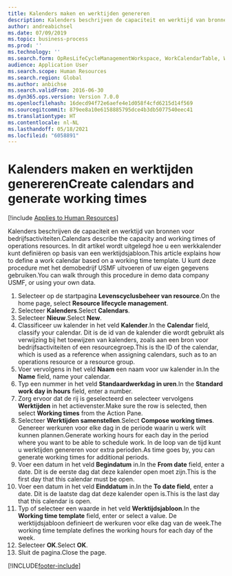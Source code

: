 ```yaml
---
title: Kalenders maken en werktijden genereren
description: Kalenders beschrijven de capaciteit en werktijd van bronnen voor bedrijfsactiviteiten. In dit artikel wordt uitgelegd hoe u een werkkalender kunt definiëren op basis van een werktijdsjabloon.
author: andreabichsel
ms.date: 07/09/2019
ms.topic: business-process
ms.prod: ''
ms.technology: ''
ms.search.form: OpResLifeCycleManagementWorkspace, WorkCalendarTable, WorkCalendarDate, HcmPersonnelManagementWorkspace, WrkCtrGroupDateCalendar, WrkCtrDateCalendar
audience: Application User
ms.search.scope: Human Resources
ms.search.region: Global
ms.author: anbichse
ms.search.validFrom: 2016-06-30
ms.dyn365.ops.version: Version 7.0.0
ms.openlocfilehash: 16decd94f72e6aefe4e1d058f4cfd6215d14f569
ms.sourcegitcommit: 879ee8a10e6158885795dce4b3db5077540eec41
ms.translationtype: HT
ms.contentlocale: nl-NL
ms.lasthandoff: 05/18/2021
ms.locfileid: "6058891"
---
```

# <a name="create-calendars-and-generate-working-times"></a><span data-ttu-id="5e6bf-104">Kalenders maken en werktijden genereren</span><span class="sxs-lookup"><span data-stu-id="5e6bf-104">Create calendars and generate working times</span></span>

[!include [Applies to Human Resources](../includes/applies-to-hr.md)]



<span data-ttu-id="5e6bf-105">Kalenders beschrijven de capaciteit en werktijd van bronnen voor bedrijfsactiviteiten.</span><span class="sxs-lookup"><span data-stu-id="5e6bf-105">Calendars describe the capacity and working times of operations resources.</span></span> <span data-ttu-id="5e6bf-106">In dit artikel wordt uitgelegd hoe u een werkkalender kunt definiëren op basis van een werktijdsjabloon.</span><span class="sxs-lookup"><span data-stu-id="5e6bf-106">This article explains how to define a work calendar based on a working time template.</span></span> <span data-ttu-id="5e6bf-107">U kunt deze procedure met het demobedrijf USMF uitvoeren of uw eigen gegevens gebruiken.</span><span class="sxs-lookup"><span data-stu-id="5e6bf-107">You can walk through this procedure in demo data company USMF, or using your own data.</span></span>

1. <span data-ttu-id="5e6bf-108">Selecteer op de startpagina **Levenscyclusbeheer van resource**.</span><span class="sxs-lookup"><span data-stu-id="5e6bf-108">On the home page, select **Resource lifecycle management**.</span></span>
2. <span data-ttu-id="5e6bf-109">Selecteer **Kalenders**.</span><span class="sxs-lookup"><span data-stu-id="5e6bf-109">Select **Calendars**.</span></span>
3. <span data-ttu-id="5e6bf-110">Selecteer **Nieuw**.</span><span class="sxs-lookup"><span data-stu-id="5e6bf-110">Select **New**.</span></span>
4. <span data-ttu-id="5e6bf-111">Classificeer uw kalender in het veld **Kalender**.</span><span class="sxs-lookup"><span data-stu-id="5e6bf-111">In the **Calendar** field, classify your calendar.</span></span> <span data-ttu-id="5e6bf-112">Dit is de id van de kalender die wordt gebruikt als verwijzing bij het toewijzen van kalenders, zoals aan een bron voor bedrijfsactiviteiten of een resourcegroep.</span><span class="sxs-lookup"><span data-stu-id="5e6bf-112">This is the ID of the calendar, which is used as a reference when assigning calendars, such as to an operations resource or a resource group.</span></span>  
5. <span data-ttu-id="5e6bf-113">Voer vervolgens in het veld **Naam** een naam voor uw kalender in.</span><span class="sxs-lookup"><span data-stu-id="5e6bf-113">In the **Name** field, name your calendar.</span></span>
6. <span data-ttu-id="5e6bf-114">Typ een nummer in het veld **Standaardwerkdag in uren**.</span><span class="sxs-lookup"><span data-stu-id="5e6bf-114">In the **Standard work day in hours** field, enter a number.</span></span>
7. <span data-ttu-id="5e6bf-115">Zorg ervoor dat de rij is geselecteerd en selecteer vervolgens **Werktijden** in het actievenster.</span><span class="sxs-lookup"><span data-stu-id="5e6bf-115">Make sure the row is selected, then select **Working times** from the Action Pane.</span></span>
8. <span data-ttu-id="5e6bf-116">Selecteer **Werktijden samenstellen**.</span><span class="sxs-lookup"><span data-stu-id="5e6bf-116">Select **Compose working times**.</span></span> <span data-ttu-id="5e6bf-117">Genereer werkuren voor elke dag in de periode waarin u werk wilt kunnen plannen.</span><span class="sxs-lookup"><span data-stu-id="5e6bf-117">Generate working hours for each day in the period where you want to be able to schedule work.</span></span> <span data-ttu-id="5e6bf-118">In de loop van de tijd kunt u werktijden genereren voor extra perioden.</span><span class="sxs-lookup"><span data-stu-id="5e6bf-118">As time goes by, you can generate working times for additional periods.</span></span>  
9. <span data-ttu-id="5e6bf-119">Voer een datum in het veld **Begindatum** in.</span><span class="sxs-lookup"><span data-stu-id="5e6bf-119">In the **From date** field, enter a date.</span></span> <span data-ttu-id="5e6bf-120">Dit is de eerste dag dat deze kalender open moet zijn.</span><span class="sxs-lookup"><span data-stu-id="5e6bf-120">This is the first day that this calendar must be open.</span></span>  
10. <span data-ttu-id="5e6bf-121">Voer een datum in het veld **Einddatum** in.</span><span class="sxs-lookup"><span data-stu-id="5e6bf-121">In the **To date field**, enter a date.</span></span> <span data-ttu-id="5e6bf-122">Dit is de laatste dag dat deze kalender open is.</span><span class="sxs-lookup"><span data-stu-id="5e6bf-122">This is the last day that this calendar is open.</span></span>  
11. <span data-ttu-id="5e6bf-123">Typ of selecteer een waarde in het veld **Werktijdsjabloon**.</span><span class="sxs-lookup"><span data-stu-id="5e6bf-123">In the **Working time template** field, enter or select a value.</span></span> <span data-ttu-id="5e6bf-124">De werktijdsjabloon definieert de werkuren voor elke dag van de week.</span><span class="sxs-lookup"><span data-stu-id="5e6bf-124">The working time template defines the working hours for each day of the week.</span></span>  
12. <span data-ttu-id="5e6bf-125">Selecteer **OK**.</span><span class="sxs-lookup"><span data-stu-id="5e6bf-125">Select **OK**.</span></span>
13. <span data-ttu-id="5e6bf-126">Sluit de pagina.</span><span class="sxs-lookup"><span data-stu-id="5e6bf-126">Close the page.</span></span>



[!INCLUDE[footer-include](../includes/footer-banner.md)]